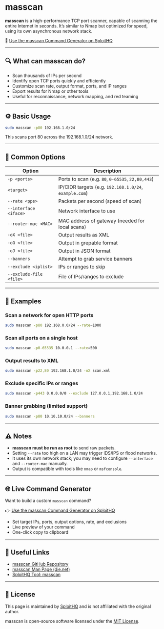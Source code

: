 # masscan

**masscan** is a high-performance TCP port scanner, capable of scanning the entire Internet in seconds. It’s similar to Nmap but optimized for speed, using its own asynchronous network stack.

🔗 [Use the masscan Command Generator on SploitHQ](https://sploithq.com/masscan)

---

## 🔍 What can masscan do?

- Scan thousands of IPs per second
- Identify open TCP ports quickly and efficiently
- Customize scan rate, output format, ports, and IP ranges
- Export results for Nmap or other tools
- Useful for reconnaissance, network mapping, and red teaming

---

## ⚙️ Basic Usage

```bash
sudo masscan -p80 192.168.1.0/24
```

This scans port 80 across the 192.168.1.0/24 network.

---

## 🧰 Common Options

| Option                   | Description                                                    |
|--------------------------|----------------------------------------------------------------|
| `-p <ports>`             | Ports to scan (e.g. `80`, `0-65535`, `22,80,443`)              |
| `<target>`               | IP/CIDR targets (e.g. `192.168.1.0/24`, `example.com`)         |
| `--rate <pps>`           | Packets per second (speed of scan)                            |
| `--interface <iface>`    | Network interface to use                                       |
| `--router-mac <MAC>`     | MAC address of gateway (needed for local scans)               |
| `-oX <file>`             | Output results as XML                                          |
| `-oG <file>`             | Output in grepable format                                      |
| `-oJ <file>`             | Output in JSON format                                          |
| `--banners`              | Attempt to grab service banners                               |
| `--exclude <iplist>`     | IPs or ranges to skip                                          |
| `--exclude-file <file>`  | File of IPs/ranges to exclude                                  |

---

## 🧪 Examples

### Scan a network for open HTTP ports
```bash
sudo masscan -p80 192.168.0.0/24 --rate=1000
```

### Scan all ports on a single host
```bash
sudo masscan -p0-65535 10.0.0.1 --rate=500
```

### Output results to XML
```bash
sudo masscan -p22,80 192.168.1.0/24 -oX scan.xml
```

### Exclude specific IPs or ranges
```bash
sudo masscan -p443 0.0.0.0/0 --exclude 127.0.0.1,192.168.1.0/24
```

### Banner grabbing (limited support)
```bash
sudo masscan -p80 10.10.10.0/24 --banners
```

---

## ⚠️ Notes

- **masscan must be run as root** to send raw packets.
- Setting `--rate` too high on a LAN may trigger IDS/IPS or flood networks.
- It uses its own network stack; you may need to configure `--interface` and `--router-mac` manually.
- Output is compatible with tools like `nmap` or `msfconsole`.

---

## 🌐 Live Command Generator

Want to build a custom `masscan` command?

👉 [Use the masscan Command Generator on SploitHQ](https://sploithq.com/masscan)

- Set target IPs, ports, output options, rate, and exclusions
- Live preview of your command
- One-click copy to clipboard

---

## 🔗 Useful Links

- [masscan GitHub Repository](https://github.com/robertdavidgraham/masscan)
- [masscan Man Page (die.net)](https://linux.die.net/man/1/masscan)
- [SploitHQ Tool: masscan](https://sploithq.com/masscan)

---

## 📄 License

This page is maintained by [SploitHQ](https://sploithq.com) and is not affiliated with the original author.

masscan is open-source software licensed under the [MIT License](https://opensource.org/licenses/MIT).
